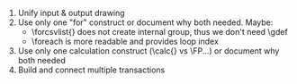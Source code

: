 1. Unify input & output drawing
1. Use only one "for" construct or document why both needed. Maybe:
    * \forcsvlist{} does not create internal group, thus we don't need \gdef
    * \foreach is more readable and provides loop index
1. Use only one calculation construct (\calc{} vs \FP...) or document why both needed
1. Build and connect multiple transactions
